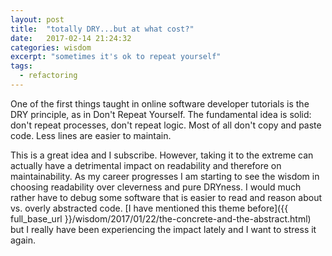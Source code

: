 ```yaml
---
layout: post
title:  "totally DRY...but at what cost?"
date:   2017-02-14 21:24:32
categories: wisdom
excerpt: "sometimes it's ok to repeat yourself"
tags:
  - refactoring
---
```


One of the first things taught in online software developer tutorials is the DRY principle, as in Don't Repeat Yourself.  The fundamental idea is solid: don't repeat processes, don't repeat logic.  Most of all don't copy and paste code.  Less lines are easier to maintain.

This is a great idea and I subscribe.  However, taking it to the extreme can actually have a detrimental impact on readability and therefore on maintainability.  As my career progresses I am starting to see the wisdom in choosing readability over cleverness and pure DRYness.  I would much rather have to debug some software that is easier to read and reason about vs. overly abstracted code.  [I have mentioned this theme before]({{ full_base_url }}/wisdom/2017/01/22/the-concrete-and-the-abstract.html) but I really have been experiencing the impact lately and I want to stress it again.
